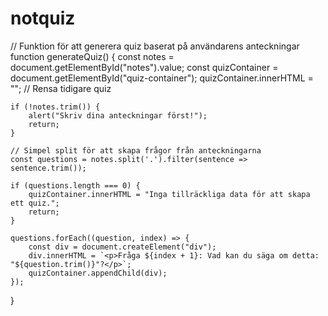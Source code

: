 # notquiz
// Funktion för att generera quiz baserat på användarens anteckningar
function generateQuiz() {
    const notes = document.getElementById("notes").value;
    const quizContainer = document.getElementById("quiz-container");
    quizContainer.innerHTML = ""; // Rensa tidigare quiz
    
    if (!notes.trim()) {
        alert("Skriv dina anteckningar först!");
        return;
    }

    // Simpel split för att skapa frågor från anteckningarna
    const questions = notes.split('.').filter(sentence => sentence.trim());

    if (questions.length === 0) {
        quizContainer.innerHTML = "Inga tillräckliga data för att skapa ett quiz.";
        return;
    }

    questions.forEach((question, index) => {
        const div = document.createElement("div");
        div.innerHTML = `<p>Fråga ${index + 1}: Vad kan du säga om detta: "${question.trim()}"?</p>`;
        quizContainer.appendChild(div);
    });
}
